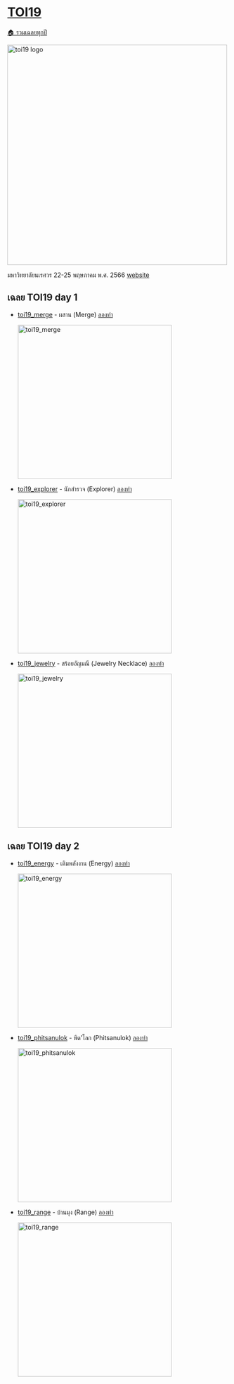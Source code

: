 <!-- @codegen_toi begin -->
<!-- ! THIS IS AUTO GENERATE DOCS. CHANGE THIS WILL RESULT NOTHING -->
# [TOI19](/toi/toi19)

[🏠 รวมเฉลยทุกปี](../)

<img width="500" alt="toi19 logo" src="https://github.com/krist7599555/toi/assets/19445033/e910a63e-0e33-4415-bfe0-28f28c3815d1">

มหาวิทยาลัยนเรศวร 22-25 พฤษภาคม พ.ศ. 2566 [website](https://toi19.nu.ac.th)

<!-- ! THIS IS AUTO GENERATE DOCS. CHANGE THIS WILL RESULT NOTHING -->
## เฉลย TOI19 day 1

- [toi19_merge](/toi/toi19/toi19_merge) - ผสาน (Merge) [ลองทำ](https://otog.cf/)

  <img width="350" alt="toi19_merge" src="https://github.com/krist7599555/toi/assets/19445033/23655709-695a-4a82-8d02-c39f97ccf9ac">

- [toi19_explorer](/toi/toi19/toi19_explorer) - นักสํารวจ (Explorer) [ลองทำ](https://otog.cf/)

  <img width="350" alt="toi19_explorer" src="https://github.com/krist7599555/toi/assets/19445033/1c1e7a55-a123-4f21-8a60-cfc0eac008a3">

- [toi19_jewelry](/toi/toi19/toi19_jewelry) - สร้อยอัญมณี (Jewelry Necklace) [ลองทำ](https://otog.cf/)

  <img width="350" alt="toi19_jewelry" src="https://github.com/krist7599555/toi/assets/19445033/95ccb6f3-3f7f-47d0-b003-390ce1b5a8d0">

<!-- ! THIS IS AUTO GENERATE DOCS. CHANGE THIS WILL RESULT NOTHING -->
## เฉลย TOI19 day 2

- [toi19_energy](/toi/toi19/toi19_energy) - เติมพลังงาน (Energy) [ลองทำ](https://otog.cf/)

  <img width="350" alt="toi19_energy" src="https://github.com/krist7599555/toi/assets/19445033/1940644a-8b27-4212-9c61-8190b575be78">

- [toi19_phitsanulok](/toi/toi19/toi19_phitsanulok) - พิด’โลก (Phitsanulok) [ลองทำ](https://otog.cf/)

  <img width="350" alt="toi19_phitsanulok" src="https://github.com/krist7599555/toi/assets/19445033/960f2a15-2f6d-4ee2-9dbc-06889ea5245c">

- [toi19_range](/toi/toi19/toi19_range) - บ้านมุง (Range) [ลองทำ](https://otog.cf/)

  <img width="350" alt="toi19_range" src="https://github.com/krist7599555/toi/assets/19445033/84d7f1c6-da5e-47ca-a795-7161b801600e">
<!-- @codegen_toi end -->
